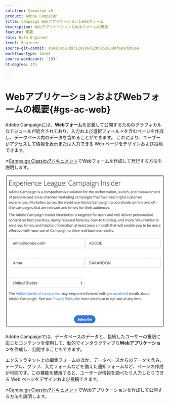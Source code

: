 ```yaml
---
solution: Campaign v8
product: Adobe Campaign
title: Campaign WebアプリケーションとWebフォーム
description: WebアプリケーションとWebフォームの概要
feature: 概要
role: Data Engineer
level: Beginner
source-git-commit: a50a6cc28d9312910668205e528888fae5d0b1aa
workflow-type: tm+mt
source-wordcount: '193'
ht-degree: 31%

---
```


# WebアプリケーションおよびWebフォームの概要{#gs-ac-web}

Adobe Campaignには、**Webフォーム**&#x200B;を定義して公開するためのグラフィカルなモジュールが統合されており、入力および選択フィールドを含むページを作成し、データベース内のデータを含めることができます。 これにより、ユーザーがアクセスして情報を表示または入力できる Web ページをデザインおよび投稿できます。

:arrow_upper_right:[Campaign Classicv7ドキュメント](https://experienceleague.corp.adobe.com/docs/campaign-classic/using/designing-content/web-forms/about-web-forms.html?lang=en#designing-content)でWebフォームを作成して発行する方法を説明します。

![](assets/sample.png)

Adobe Campaignでは、データベースのデータと、接続したユーザーの権限に応じたコンテンツを使用して、動的でインタラクティブな&#x200B;**Webアプリケーション**&#x200B;を作成し、公開することもできます。

エクストラネット上の編集フォームのほか、データベースからのデータを含み、テーブル、グラフ、入力フォームなどを備えた通知フォームなど、ページの作成が可能です。この機能を使用すると、ユーザーが情報を調べたり入力したりできる Web ページをデザインおよび投稿できます。

:arrow_upper_right:[Campaign Classicv7ドキュメント](https://experienceleague.corp.adobe.com/docs/campaign-classic/using/designing-content/web-applications/about-web-applications.html?lang=en#designing-content)でWebアプリケーションを作成して公開する方法を説明します。

